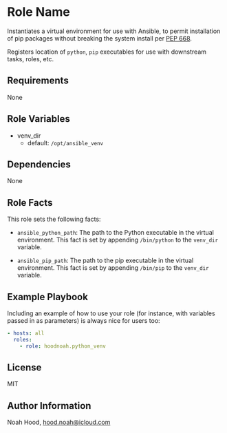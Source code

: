 # Role Name

Instantiates a virtual environment for use with Ansible, to permit installation of pip packages without breaking the system install per [PEP 668](https://peps.python.org/pep-0668/).

Registers location of `python`, `pip` executables for use with downstream tasks, roles, etc.

## Requirements

None

## Role Variables

- venv_dir
  - default: `/opt/ansible_venv`

## Dependencies

None

## Role Facts

This role sets the following facts:

- `ansible_python_path`: The path to the Python executable in the virtual environment. This fact is set by appending `/bin/python` to the `venv_dir` variable.

- `ansible_pip_path`: The path to the pip executable in the virtual environment. This fact is set by appending `/bin/pip` to the `venv_dir` variable.

## Example Playbook

Including an example of how to use your role (for instance, with variables passed in as parameters) is always nice for users too:

```yaml
- hosts: all
  roles:
    - role: hoodnoah.python_venv
```

## License

MIT

## Author Information

Noah Hood, [hood.noah@icloud.com](mailto:hood.noah@icloud.com)
